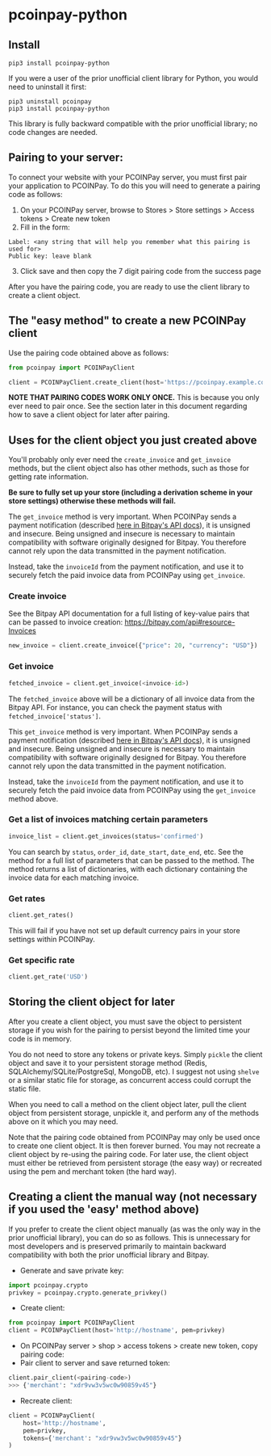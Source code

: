 # pcoinpay-python

## Install
```shell
pip3 install pcoinpay-python
```
If you were a user of the prior unofficial client library for Python, you would need to uninstall it first:
```shell
pip3 uninstall pcoinpay
pip3 install pcoinpay-python
```
This library is fully backward compatible with the prior unofficial library; no code changes are needed.

## Pairing to your server:
To connect your website with your PCOINPay server, you must first pair your application to PCOINPay. To do this you will need to generate a pairing code as follows:

1. On your PCOINPay server, browse to Stores > Store settings > Access tokens > Create new token
2. Fill in the form:
```
Label: <any string that will help you remember what this pairing is used for>
Public key: leave blank
```
3. Click save and then copy the 7 digit pairing code from the success page

After you have the pairing code, you are ready to use the client library to create a client object.

## The "easy method" to create a new PCOINPay client
Use the pairing code obtained above as follows:
```python
from pcoinpay import PCOINPayClient

client = PCOINPayClient.create_client(host='https://pcoinpay.example.com', code=<pairing-code>)
```

**NOTE THAT PAIRING CODES WORK ONLY ONCE.** This is because you only ever need to pair once. See the section later in this document regarding how to save a client object for later after pairing. 

## Uses for the client object you just created above

You'll probably only ever need the `create_invoice` and `get_invoice` methods, but the client object also has other methods, such as those for getting rate information.

**Be sure to fully set up your store (including a derivation scheme in your store settings) otherwise these methods will fail.**

The `get_invoice` method is very important. When PCOINPay sends a payment notification (described [here in Bitpay's API docs](https://bitpay.com/docs/create-invoice)), it is unsigned and insecure. Being unsigned and insecure is necessary to maintain compatibility with software originally designed for Bitpay. You therefore cannot rely upon the data transmitted in the payment notification.

Instead, take the `invoiceId` from the payment notification, and use it to securely fetch the paid invoice data from PCOINPay using `get_invoice`.

### Create invoice
See the Bitpay API documentation for a full listing of key-value pairs that can be passed to invoice creation: https://bitpay.com/api#resource-Invoices
```python
new_invoice = client.create_invoice({"price": 20, "currency": "USD"})
```

### Get invoice
```python
fetched_invoice = client.get_invoice(<invoice-id>)
```
The `fetched_invoice` above will be a dictionary of all invoice data from the Bitpay API. For instance, you can check the payment status with `fetched_invoice['status']`.

This `get_invoice` method is very important. When PCOINPay sends a payment notification (described [here in Bitpay's API docs](https://bitpay.com/docs/create-invoice)), it is unsigned and insecure. Being unsigned and insecure is necessary to maintain compatibility with software originally designed for Bitpay. You therefore cannot rely upon the data transmitted in the payment notification.

Instead, take the `invoiceId` from the payment notification, and use it to securely fetch the paid invoice data from PCOINPay using the `get_invoice` method above.

### Get a list of invoices matching certain parameters

```python
invoice_list = client.get_invoices(status='confirmed')
```
You can search by `status`, `order_id`, `date_start`, `date_end`, etc. See the method for a full list of parameters that can be passed to the method. The method returns a list of dictionaries, with each dictionary containing the invoice data for each matching invoice.

### Get rates
```python
client.get_rates()
```
This will fail if you have not set up default currency pairs in your store settings within PCOINPay.

### Get specific rate
```python
client.get_rate('USD')
```

## Storing the client object for later

After you create a client object, you must save the object to persistent storage if you wish for the pairing to persist beyond the limited time your code is in memory.

You do not need to store any tokens or private keys. Simply `pickle` the client object and save it to your persistent storage method (Redis, SQLAlchemy/SQLite/PostgreSql, MongoDB, etc). I suggest not using `shelve` or a similar static file for storage, as concurrent access could corrupt the static file.

When you need to call a method on the client object later, pull the client object from persistent storage, unpickle it, and perform any of the methods above on it which you may need.

Note that the pairing code obtained from PCOINPay may only be used once to create one client object. It is then forever burned. You may not recreate a client object by re-using the pairing code. For later use, the client object must either be retrieved from persistent storage (the easy way) or recreated using the pem and merchant token (the hard way).

## Creating a client the manual way (not necessary if you used the 'easy' method above)

If you prefer to create the client object manually (as was the only way in the prior unofficial library), you can do so as follows. This is unnecessary for most developers and is preserved primarily to maintain backward compatibility with both the prior unofficial library and Bitpay.

* Generate and save private key:
```python
import pcoinpay.crypto
privkey = pcoinpay.crypto.generate_privkey()
```
* Create client:
```python
from pcoinpay import PCOINPayClient
client = PCOINPayClient(host='http://hostname', pem=privkey)
```
* On PCOINPay server > shop > access tokens > create new token, copy pairing code:
* Pair client to server and save returned token:
```python
client.pair_client(<pairing-code>)
>>> {'merchant': "xdr9vw3v5wc0w90859v45"}
```
* Recreate client:
```python
client = PCOINPayClient(
    host='http://hostname',
    pem=privkey,
    tokens={'merchant': "xdr9vw3v5wc0w90859v45"}
)
```
